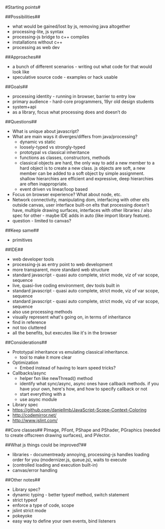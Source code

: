 #Starting points#

##Possibilities##
+ what would be gained/lost by js, removing java altogether
+ processing-lite, js syntax
+ processing-js bridge to c++ compiles
+ installations without c++
+ processing as web dev

##Approaches##
+ a bunch of different scenarios - writing out what code for that would look like
+ speculative source code - examples or hack usable

##Goals##
+ processing identity - running in browser, barrier to entry low
+ primary audience - hard-core programmers, 19yr old design students
+ system+api
+ as a library, focus what processing does and doesn’t do




##Questions##

+ What is unique about javascript?
+ What are main ways it diverges/differs from java/processing?
	+ dynamic vs static
	+ loosely-typed vs strongly-typed
	+ prototypal vs classical inheritance
	+ functions as classes, constructors, methods
	+ classical objects are hard, the only way to add a new member to a hard object is to create a new class. js objects are soft, a new member can be added to a soft object by simple assignment. shallow hierarchies are efficient and expressive, deep hierarchies are often inappropriate.
	+ event driven vs linear/loop based
+ Focus on browser experience? What about node, etc.
+ Network connectivity, manipulating dom, interfacing with other elts outside canvas, user interface built-on elts that processing doesn't have, multiple drawing surfaces, interfaces with other libraries / also spec for other - maybe IDE adds in auto (like import library feature).
+ question - limited to canvas?

##Keep same##
+ primitives


##IDE##
+ web developer tools
+ processing-js as entry point to web development
+ more transparent, more standard web structure
+ standard javascript - quasi auto complete, strict mode, viz of var scope, sequence
+ live, quasi-live coding environment, dev tools built in
+ standard javascript - quasi auto complete, strict mode, viz of var scope, sequence
+ standard javascript - quasi auto complete, strict mode, viz of var scope, sequence
+ also use processing methods
+ visually represent what's going on, in terms of inheritance
+ find in reference
+ not too cluttered
+ all the benefits, but executes like it's in the browser


##Considerations##

+ Prototypal inheritance vs emulating classical inheritance.
	+  tool to make it more clear
+ Optimization
	+  Embed instead of having to learn speed tricks?
+ Callbacks/async
	+ helper fxn like newThread() method
	+ identify what sync/async, async ones have callback methods. if you have your own, here's how, and how to specify callback or not
	+ start everything with a
	+ use async module
+ Library spec
+ https://github.com/daniellmb/JavaScript-Scope-Context-Coloring
+ http://codemirror.net/
+ http://www.jslint.com/


##Core classes##
PImage, PFont, PShape and PShader, PGraphics (needed to create offscreen drawing surfaces), and PVector.


##What js things could be improved?##
+ libraries - documentready annoying, processing-js handles loading order for you (modernizer.js, queue.js), waits to execute
+ (controlled loading and execution built-in)
+ canvas/error handling


##Other notes##
+ Library spec?
+ dynamic typing - better typeof method, switch statement
+ strict typeof
+ enforce a type of code, scope
+ jslint strict mode
+ pokeyoke
+ easy way to define your own events, bind listeners


